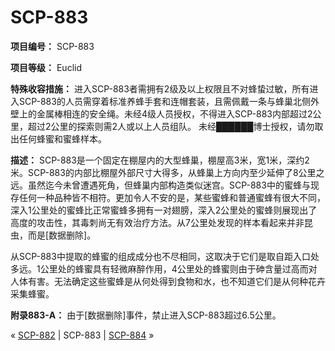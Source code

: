 # SCP-883
                        


**项目编号：** SCP-883

**项目等级：** Euclid

**特殊收容措施：** 进入SCP-883者需拥有2级及以上权限且不对蜂蛰过敏，所有进入SCP-883的人员需穿着标准养蜂手套和连帽套装，且需佩戴一条与蜂巢北侧外壁上的金属棒相连的安全绳。未经4级人员授权，不得进入SCP-883内部超过2公里，超过2公里的探索则需2人或以上人员组队。 未经██████博士授权，请勿取出任何蜂蜜和蜜蜂样本。

**描述：** SCP-883是一个固定在棚屋内的大型蜂巢，棚屋高3米，宽1米，深约2米。SCP-883的内部比棚屋外部尺寸大得多，从蜂巢上方向内至少延伸了8公里之远。虽然迄今未曾遭遇死角，但蜂巢内部构造类似迷宫。SCP-883中的蜜蜂与现存任何一种品种皆不相符。更加令人不安的是，某些蜜蜂和普通蜜蜂有很大不同，深入1公里处的蜜蜂比正常蜜蜂多拥有一对翅膀，深入2公里处的蜜蜂则展现出了高度的攻击性，其毒刺尚无有效治疗方法。从7公里处发现的样本看起来并非昆虫，而是[数据删除]。

从SCP-883中提取的蜂蜜的组成成分也不尽相同，这取决于它们是取自距入口处多远。1公里处的蜂蜜具有轻微麻醉作用，4公里处的蜂蜜则由于砷含量过高而对人体有害。无法确定这些蜜蜂是从何处得到食物和水，也不知道它们是从何种花卉采集蜂蜜。

**附录883-A：** 由于[数据删除]事件，禁止进入SCP-883超过6.5公里。



« [SCP-882](/scp-882) | SCP-883 | [SCP-884](/scp-884) »





                    